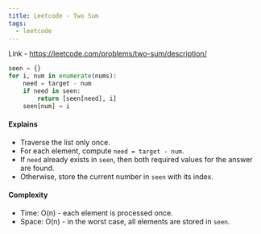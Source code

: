 ```yaml
---
title: Leetcode - Two Sum
tags:
  - leetcode
---
```

Link - https://leetcode.com/problems/two-sum/description/

```python
seen = {}
for i, num in enumerate(nums):
	need = target - num
	if need in seen:
		return [seen[need], i]
	seen[num] = i
```

#### Explains

- Traverse the list only once.
- For each element, compute `need = target - num`.
- If `need` already exists in `seen`, then both required values for the answer are found.
- Otherwise, store the current number in `seen` with its index.

#### Complexity

- Time: O(n) - each element is processed once.
- Space: O(n) - in the worst case, all elements are stored in `seen`.


